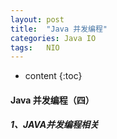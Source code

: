 ```yaml
---
layout: post
title:  "Java 并发编程"
categories: Java IO
tags:   NIO
---
```


* content
{:toc}


#### Java 并发编程（四）





##### 1、JAVA并发编程相关
